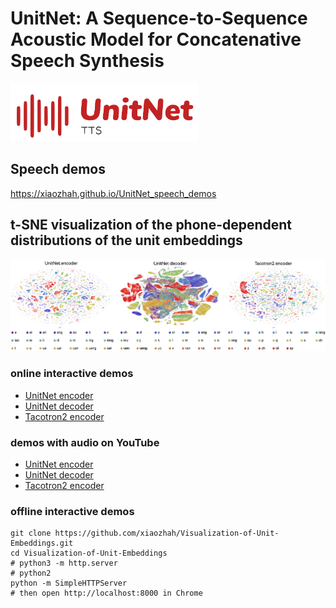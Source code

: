# UnitNet: A Sequence-to-Sequence Acoustic Model for Concatenative Speech Synthesis
<img src="UnitNet_LOGO.svg" width="300">

## Speech demos
https://xiaozhah.github.io/UnitNet_speech_demos

## t-SNE visualization of the phone-dependent distributions of the unit embeddings
![image](vis_unit_embeddings.png)

### online interactive demos
* [UnitNet encoder](https://xiaozhah.github.io/Visualization-of-Unit-Embeddings/UnitNet%20encoder)
* [UnitNet decoder](https://xiaozhah.github.io/Visualization-of-Unit-Embeddings/UnitNet%20decoder)
* [Tacotron2 encoder](https://xiaozhah.github.io/Visualization-of-Unit-Embeddings/Tacotron2%20encoder)

### demos with audio on YouTube
* [UnitNet encoder](https://youtu.be/Jne83LuJ28o)
* [UnitNet decoder](https://youtu.be/xUDTWeyf9Ps)
* [Tacotron2 encoder](https://youtu.be/0Yrf6dRKhd4)

### offline interactive demos
```
git clone https://github.com/xiaozhah/Visualization-of-Unit-Embeddings.git
cd Visualization-of-Unit-Embeddings
# python3 -m http.server 
# python2
python -m SimpleHTTPServer
# then open http://localhost:8000 in Chrome
```
